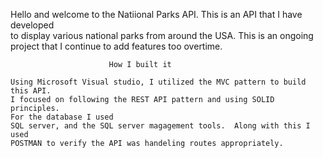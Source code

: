 Hello and welcome to the Natiional Parks API.  This is an API that I have developed  
to display various national parks from around the USA. This is an ongoing project that
I continue to add features too overtime. 

                          
                          How I built it
                                                                  
    Using Microsoft Visual studio, I utilized the MVC pattern to build this API.  
    I focused on following the REST API pattern and using SOLID principles. 
    For the database I used 
    SQL server, and the SQL server magagement tools.  Along with this I used 
    POSTMAN to verify the API was handeling routes appropriately. 
